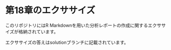 # 第18章のエクササイズ

このリポジトリにはR Markdownを用いた分析レポートの作成に関するエクササイズが格納されています。

エクササイズの答えはsolutionブランチに記載されています。

